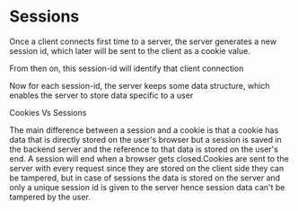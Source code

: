 # Sessions

Once a client connects first time to a server, the server generates a new session id, which later will be sent to the client as a cookie value.

From then on, this session-id will identify that client connection

Now for each session-id, the server keeps some data structure, which enables the server to store data specific to a user

Cookies Vs Sessions

The main difference between a session and a cookie is that a cookie has data that is directly stored on the user's browser but a session is saved in the backend server and the reference to that data is stored on the user's end. A session will end when a browser gets closed.Cookies are sent to the server with every request since they are stored on the client side they can be tampered, but in case of sessions the data is stored on the server and only a unique session id is given to the server hence session data can't be tampered by the user.